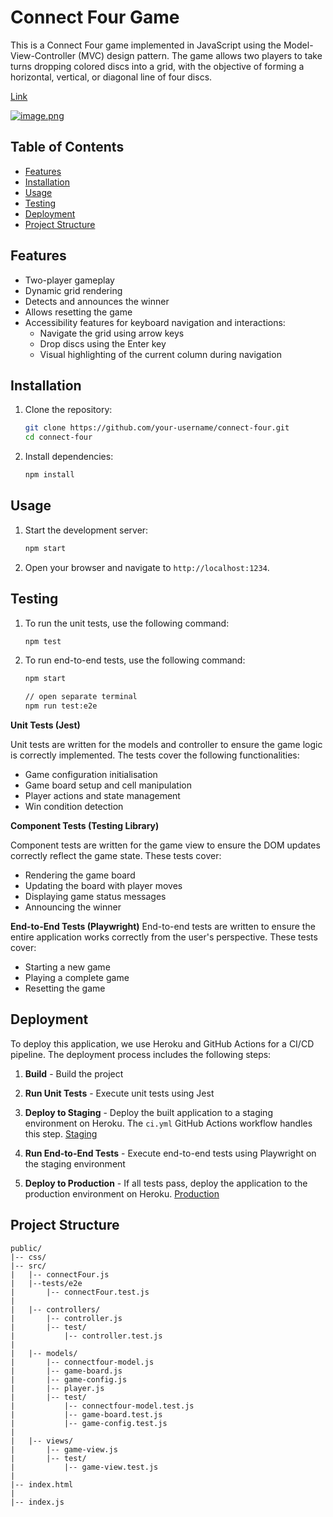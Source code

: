 # Connect Four Game

This is a Connect Four game implemented in JavaScript using the Model-View-Controller (MVC) design pattern. The game allows two players to take turns dropping colored discs into a grid, with the objective of forming a horizontal, vertical, or diagonal line of four discs.

[Link](https://my-connectfour-production-861f880b6b83.herokuapp.com/)

[![image.png](https://i.postimg.cc/Mp8z5XYs/image.png)](https://postimg.cc/w70KTqZJ)

## Table of Contents

- [Features](#features)
- [Installation](#installation)
- [Usage](#usage)
- [Testing](#testing)
- [Deployment](#deployment)
- [Project Structure](#project-structure)

## Features

- Two-player gameplay
- Dynamic grid rendering
- Detects and announces the winner
- Allows resetting the game
- Accessibility features for keyboard navigation and interactions:
  - Navigate the grid using arrow keys
  - Drop discs using the Enter key
  - Visual highlighting of the current column during navigation

## Installation

1. Clone the repository:
    ```bash
    git clone https://github.com/your-username/connect-four.git
    cd connect-four
    ```

2. Install dependencies:
    ```bash
    npm install
    ```

## Usage

1. Start the development server:
    ```bash
    npm start
    ```

2. Open your browser and navigate to `http://localhost:1234`.



## Testing


1. To run the unit tests, use the following command:
    ```bash
    npm test
    ```


2. To run end-to-end tests, use the following command:
    ```bash
    npm start

    // open separate terminal 
    npm run test:e2e
    ```

**Unit Tests (Jest)**

Unit tests are written for the models and controller to ensure the game logic is correctly implemented. The tests cover the following functionalities:

- Game configuration initialisation
- Game board setup and cell manipulation
- Player actions and state management
- Win condition detection


**Component Tests (Testing Library)**

Component tests are written for the game view to ensure the DOM updates correctly reflect the game state. These tests cover:

- Rendering the game board
- Updating the board with player moves
- Displaying game status messages
- Announcing the winner

**End-to-End Tests (Playwright)**
End-to-end tests are written to ensure the entire application works correctly from the user's perspective. These tests cover:

- Starting a new game
- Playing a complete game
- Resetting the game

## Deployment

To deploy this application, we use Heroku and GitHub Actions for a CI/CD pipeline. The deployment process includes the following steps:

1. **Build** - Build the project

2. **Run Unit Tests** - Execute unit tests using Jest

3. **Deploy to Staging** - Deploy the built application to a staging environment on Heroku. The `ci.yml` GitHub Actions workflow handles this step.
[Staging](https://my-connectfour-staging-fb1eec8bb235.herokuapp.com/)

4. **Run End-to-End Tests** - Execute end-to-end tests using Playwright on the staging environment

5. **Deploy to Production** - If all tests pass, deploy the application to the production environment on Heroku.
[Production](https://my-connectfour-production-861f880b6b83.herokuapp.com/)


## Project Structure

```plaintext
public/
|-- css/
|-- src/
|   |-- connectFour.js
|   |--tests/e2e
|       |-- connectFour.test.js
|
|   |-- controllers/
|       |-- controller.js
|       |-- test/
|           |-- controller.test.js
|
|   |-- models/
|       |-- connectfour-model.js
|       |-- game-board.js
|       |-- game-config.js
|       |-- player.js
|       |-- test/
|           |-- connectfour-model.test.js
|           |-- game-board.test.js
|           |-- game-config.test.js
|
|   |-- views/
|       |-- game-view.js
|       |-- test/
|           |-- game-view.test.js
|
|-- index.html
|
|-- index.js

